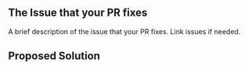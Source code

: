 ## The Issue that your PR fixes
A brief description of the issue that your PR fixes. Link issues if needed.

## Proposed Solution
